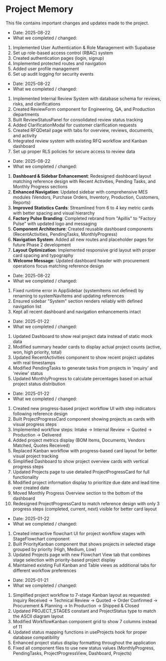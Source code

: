 # Project Memory

This file contains important changes and updates made to the project.

- Date: 2025-08-22
- What we completed / changed:
1. Implemented User Authentication & Role Management with Supabase
2. Set up role-based access control (RBAC) system
3. Created authentication pages (login, signup) 
4. Implemented protected routes and navigation
5. Added user profile management
6. Set up audit logging for security events

- Date: 2025-08-22
- What we completed / changed:
1. Implemented Internal Review System with database schema for reviews, risks, and clarifications
2. Created ReviewForm component for Engineering, QA, and Production departments
3. Built ReviewStatusPanel for consolidated review status tracking
4. Added ClarificationModal for customer clarification requests
5. Created RFQDetail page with tabs for overview, reviews, documents, and activity
6. Integrated review system with existing RFQ workflow and Kanban dashboard
7. Set up proper RLS policies for secure access to review data

- Date: 2025-08-22
- What we completed / changed:
1. **Dashboard & Sidebar Enhancement**: Redesigned dashboard layout matching reference design with Recent Activities, Pending Tasks, and Monthly Progress sections
2. **Enhanced Navigation**: Updated sidebar with comprehensive MES modules (Vendors, Purchase Orders, Inventory, Production, Customers, Reports)
3. **Improved Statistics Cards**: Streamlined from 6 to 4 key metric cards with better spacing and visual hierarchy
4. **Factory Pulse Branding**: Completed rebrand from "Apillis" to "Factory Pulse" with updated logo and messaging
5. **Component Architecture**: Created reusable dashboard components (RecentActivities, PendingTasks, MonthlyProgress)
6. **Navigation System**: Added all new routes and placeholder pages for future Phase 2 development
7. **Layout Optimization**: Implemented responsive grid layout with proper card spacing and typography
8. **Welcome Message**: Updated dashboard header with procurement operations focus matching reference design

- Date: 2025-08-22
- What we completed / changed:
1. Fixed runtime error in AppSidebar (systemItems not defined) by renaming to systemNavItems and updating references
2. Ensured sidebar "System" section renders reliably with defined navigation list
3. Kept all recent dashboard and navigation enhancements intact

- Date: 2025-01-22
- What we completed / changed:
1. Updated Dashboard to show real project data instead of static mock data
2. Modified summary header cards to display actual project counts (active, won, high priority, total)
3. Updated RecentActivities component to show recent project updates with real timestamps
4. Modified PendingTasks to generate tasks from projects in 'inquiry' and 'review' status
5. Updated MonthlyProgress to calculate percentages based on actual project status distribution

- Date: 2025-01-22
- What we completed / changed:
1. Created new progress-based project workflow UI with step indicators following reference design
2. Built ProjectProgressCard component showing projects as cards with visual progress steps
3. Implemented workflow steps: Intake → Internal Review → Quoted → Production → Delivered
4. Added project metrics display (BOM Items, Documents, Vendors Matched, Quotes Received)
5. Replaced Kanban workflow with progress-based card layout for better visual project tracking
6. Simplified Dashboard to show project overview cards with vertical progress steps
7. Updated Projects page to use detailed ProjectProgressCard for full functionality
8. Modified project information display to prioritize due date and lead time over created date
9. Moved Monthly Progress Overview section to the bottom of the dashboard
10. Redesigned ProjectProgressCard to match reference design with only 3 progress steps (completed, current, next) visible for better card layout

- Date: 2025-01-22
- What we completed / changed:
1. Created interactive flowchart UI for project workflow stages with StageFlowchart component
2. Built PriorityKanban component that shows projects in selected stage grouped by priority (High, Medium, Low)
3. Updated Projects page with new Flowchart View tab that combines stage selection with priority-based project display
4. Maintained existing Full Kanban and Table views as additional tabs for different workflow preferences

- Date: 2025-01-21
- What we completed / changed:
1. Simplified project workflow to 7-stage Kanban layout as requested: Inquiry Received → Technical Review → Quoted → Order Confirmed → Procurement & Planning → In Production → Shipped & Closed
2. Updated PROJECT_STAGES constant and ProjectStatus type to match the ASCII diagram layout
3. Modified WorkflowKanban component grid to show 7 columns instead of 11
4. Updated status mapping functions in useProjects hook for proper database compatibility
5. Enhanced project status display formatting throughout the application
6. Fixed all component files to use new status values (MonthlyProgress, PendingTasks, ProjectProgressView, Dashboard, Projects)
